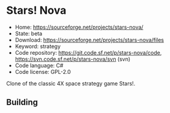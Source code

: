 # Stars! Nova

- Home: https://sourceforge.net/projects/stars-nova/
- State: beta
- Download: https://sourceforge.net/projects/stars-nova/files
- Keyword: strategy
- Code repository: https://git.code.sf.net/p/stars-nova/code, https://svn.code.sf.net/p/stars-nova/svn (svn)
- Code language: C#
- Code license: GPL-2.0

Clone of the classic 4X space strategy game Stars!.

## Building
